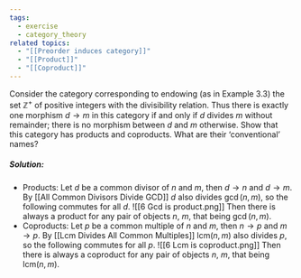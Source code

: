 ```yaml
---
tags:
  - exercise
  - category_theory
related topics:
  - "[[Preorder induces category]]"
  - "[[Product]]"
  - "[[Coproduct]]"
---
```

Consider the category corresponding to endowing (as in Example 3.3) the set $\mathbb{Z}^+$ of positive integers with the divisibility relation. Thus there is exactly one morphism $d \to m$ in this category if and only if $d$ divides $m$ without remainder; there is no morphism between $d$ and $m$ otherwise. Show that this category has products and coproducts. What are their ‘conventional’ names?
##### Solution:
- Products:
	Let $d$ be a common divisor of $n$ and $m$, then $d\to n$ and $d\to m$. By [[All Common Divisors Divide GCD]] $d$ also divides $\gcd(n,m)$, so the following commutes for all $d$.
	![[6 Gcd is product.png]]
	Then there is always a product for any pair of objects $n$, $m$, that being $\gcd(n,m)$.
- Coproducts:
	Let $p$ be a common multiple of $n$ and $m$, then $n\to p$ and $m\to p$. By [[Lcm Divides All Common Multiples]] $\text{lcm}(n,m)$ also divides $p$, so the following commutes for all $p$.
	![[6 Lcm is coproduct.png]]
	Then there is always a coproduct for any pair of objects $n$, $m$, that being $\text{lcm}(n,m)$.